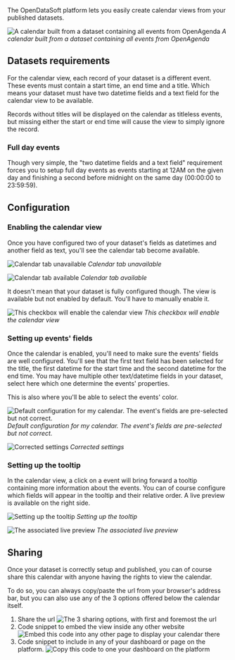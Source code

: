 The OpenDataSoft platform lets you easily create calendar views from your published datasets.

![A calendar built from a dataset containing all events from OpenAgenda](calendar_result_en.png)
_A calendar built from a dataset containing all events from OpenAgenda_

## Datasets requirements

For the calendar view, each record of your dataset is a different event. These events must contain a start time, an end time and a title. Which means your dataset must have two datetime fields and a text field for the calendar view to be available.

Records without titles will be displayed on the calendar as titleless events, but missing either the start or end time will cause the view to simply ignore the record.

### Full day events

Though very simple, the "two datetime fields and a text field" requirement forces you to setup full day events as events starting at 12AM on the given day and finishing a second before midnight on the same day (00:00:00 to 23:59:59).

## Configuration

### Enabling the calendar view

Once you have configured two of your dataset's fields as datetimes and another field as text, you'll see the calendar tab become available.

![Calendar tab unavailable](calendar_tab_unavailable_en.png)
_Calendar tab unavailable_

![Calendar tab available](calendar_tab_available_en.png)
_Calendar tab available_

It doesn't mean that your dataset is fully configured though. The view is available but not enabled by default. You'll have to manually enable it.

![This checkbox will enable the calendar view](calendar_checkbox_en.png)
_This checkbox will enable the calendar view_

### Setting up events' fields

Once the calendar is enabled, you'll need to make sure the events' fields are well configured. You'll see that the first text field has been selected for the title, the first datetime for the start time and the second datetime for the end time. You may have multiple other text/datetime fields in your dataset, select here which one determine the events' properties.

This is also where you'll be able to select the events' color.

![Default configuration for my calendar. The event's fields are pre-selected but not correct.](calendar_event_default_settings_en.png)
_Default configuration for my calendar. The event's fields are pre-selected but not correct._

![Corrected settings](calendar_event_settings_en.png)
_Corrected settings_

### Setting up the tooltip

In the calendar view, a click on a event will bring forward a tooltip containing more information about the events. You can of course configure which fields will appear in the tooltip and their relative order. A live preview is available on the right side.

![Setting up the tooltip](calendar_tooltip_settings_en.png)
_Setting up the tooltip_

![The associated live preview](calendar_tooltip_preview_en.png)
_The associated live preview_

## Sharing

Once your dataset is correctly setup and published, you can of course share this calendar with anyone having the rights to view the calendar.

To do so, you can always copy/paste the url from your browser's address bar, but you can also use any of the 3 options offered below the calendar itself.

1. Share the url
![The 3 sharing options, with first and foremost the url](calendar_share_en.png)
2. Code snippet to embed the view inside any other website
![Embed this code into any other page to display your calendar there](calendar_embed_en.png)
3. Code snippet to include in any of your dashboard or page on the platform.
![Copy this code to one your dashboard on the platform](calendar_widget_en.png)
